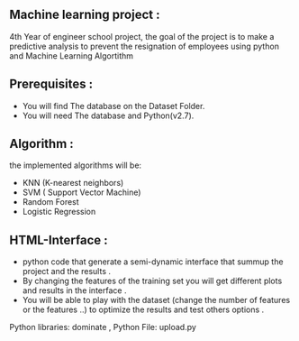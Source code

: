 ## Machine learning project :
 
4th Year of engineer school project, the goal of the project is to make a predictive analysis to prevent the resignation of employees using python and Machine Learning Algortithm

## Prerequisites :

- You will find The database on the Dataset Folder.
- You will need The database and Python(v2.7). 

## Algorithm :

the implemented algorithms will be:

- KNN (K-nearest neighbors)
- SVM ( Support Vector Machine)
- Random Forest
- Logistic Regression

## HTML-Interface :

- python code that generate a semi-dynamic interface that summup the project and the results .
- By changing the features of the training set you will get different plots and results in the interface .
- You will be able to play with the dataset (change the number of features or the features ..) to optimize the results and test others options .

Python libraries: dominate ,
Python File: upload.py 
